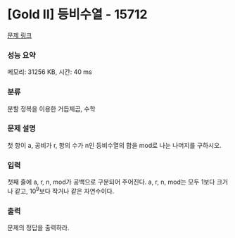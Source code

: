 # [Gold II] 등비수열 - 15712 

[문제 링크](https://www.acmicpc.net/problem/15712) 

### 성능 요약

메모리: 31256 KB, 시간: 40 ms

### 분류

분할 정복을 이용한 거듭제곱, 수학

### 문제 설명

<p>첫 항이 a, 공비가 r, 항의 수가 n인 등비수열의 합을 mod로 나눈 나머지를 구하시오.</p>

### 입력 

 <p>첫째 줄에 a, r, n, mod가 공백으로 구분되어 주어진다. a, r, n, mod는 모두 1보다 크거나 같고, 10<sup>9</sup>보다 작거나 같은 자연수이다. </p>

### 출력 

 <p>문제의 정답을 출력하라.</p>

